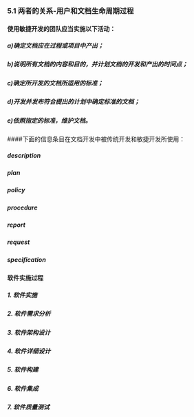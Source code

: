 ### 5.1 两者的关系-用户和文档生命周期过程
#### 使用敏捷开发的团队应当实施以下活动：
##### a)确定文档应在过程或项目中产出；
##### b)说明所有文档的内容和目的，并计划文档的开发和产出的时间点；
##### c)确定所开发的文档所适用的标准；
##### d)开发并发布符合提出的计划中确定标准的文档；
##### e)依照指定的标准，维护文档。

####下面的信息条目在文档开发中被传统开发和敏捷开发所使用：
##### description
##### plan
##### policy
##### procedure
##### report
##### request

##### specification

#### 软件实施过程
##### 1. 软件实施
##### 2. 软件需求分析
##### 3. 软件架构设计
##### 4. 软件详细设计
##### 5. 软件构建
##### 6. 软件集成
##### 7. 软件质量测试
